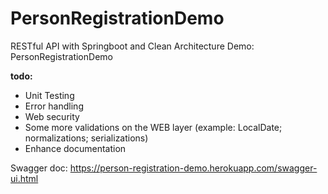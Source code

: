 # PersonRegistrationDemo
RESTful API with Springboot and Clean Architecture Demo: PersonRegistrationDemo

**todo:**

- Unit Testing
- Error handling
- Web security
- Some more validations on the WEB layer (example: LocalDate; normalizations; serializations)
- Enhance documentation

Swagger doc: https://person-registration-demo.herokuapp.com/swagger-ui.html